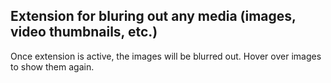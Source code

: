 ## Extension for bluring out any media (images, video thumbnails, etc.)

Once extension is active, the images will be blurred out. 
Hover over images to show them again. 
